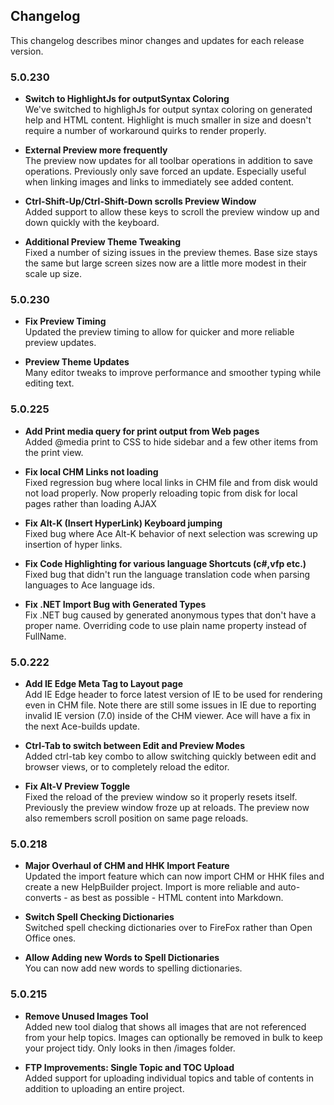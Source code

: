 ﻿## Changelog
This changelog describes minor changes and updates for each release version.

### 5.0.230

* **Switch to HighlightJs for outputSyntax Coloring**  
We've switched to highlighJs for output syntax coloring on generated help and HTML content. Highlight is much smaller in size and doesn't require a number of workaround quirks to render properly.

* **External Preview more frequently**  
The preview now updates for all toolbar operations in addition to save operations. Previously only save forced an update. Especially useful when linking images and  links to immediately see added content.

* **Ctrl-Shift-Up/Ctrl-Shift-Down scrolls Preview Window**  
Added support to allow these keys to scroll the preview window up and down quickly with the keyboard.

* **Additional Preview Theme Tweaking**  
Fixed a number of sizing issues in the preview themes. Base size stays the same but large screen sizes now are a little more modest in their scale up size.

### 5.0.230

* **Fix Preview Timing**  
Updated the preview timing to allow for quicker and more reliable preview updates.

* **Preview Theme Updates**  
Many editor tweaks to improve performance and smoother typing while editing text.

### 5.0.225

* **Add Print media query for print output from Web pages**    
Added @media print to CSS to hide sidebar and a few other items from the print view.

* **Fix local CHM Links not loading**  
Fixed regression bug where local links in CHM file and from disk would not load properly. Now properly reloading topic from disk for local pages rather than loading AJAX

* **Fix Alt-K (Insert HyperLink) Keyboard jumping**  
Fixed bug where Ace Alt-K behavior of next selection was screwing up insertion of hyper links.

* **Fix Code Highlighting for various language Shortcuts (c#,vfp etc.)**  
Fixed bug that didn't run the language translation code when parsing languages to Ace language ids.

* **Fix .NET Import Bug with Generated Types**  
Fix .NET bug caused by generated anonymous types that don't have a proper name. Overriding code to use plain name property instead of FullName.

### 5.0.222
* **Add IE Edge Meta Tag to Layout page**  
Add IE Edge header to force latest version of IE to be used for rendering even in CHM file. Note there are still some issues in IE due to reporting invalid IE version (7.0) inside of the CHM viewer. Ace will have a fix in the next Ace-builds update.

* **Ctrl-Tab to switch between Edit and Preview Modes**    
Added ctrl-tab key combo to allow switching quickly between edit and browser views, or to completely reload the editor.

* **Fix Alt-V Preview Toggle**  
Fixed the reload of the preview window so it properly resets itself. Previously the preview window froze up at reloads. The preview now also remembers scroll position on same page reloads.

### 5.0.218
* **Major Overhaul of CHM and HHK Import Feature**  
Updated the import feature which can now import CHM or HHK files and create a new HelpBuilder project. Import is more reliable and auto-converts - as best as possible - HTML content into Markdown.

* **Switch Spell Checking Dictionaries**  
Switched spell checking dictionaries over to FireFox rather than Open Office ones.

* **Allow Adding new Words to Spell Dictionaries**  
You can now add new words to spelling dictionaries.

### 5.0.215 
* **Remove Unused Images Tool**  
Added new tool dialog that shows all images that are not referenced from your help topics. Images can optionally be removed in bulk to keep your project tidy. Only looks in then /images folder.

* **FTP Improvements: Single Topic and TOC Upload**   
Added support for uploading individual topics and table of contents in addition to uploading an entire project.